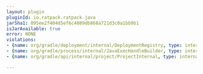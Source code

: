 ```yaml
---
layout: plugin
pluginId: io.ratpack.ratpack-java
jarSha1: 095ee2f404d5ef6c4089db868a721d3c0a1bb9b1
isJarAvailable: true
error: NONE
violations:
- {name: org/gradle/deployment/internal/DeploymentRegistry, type: internal-api-usage}
- {name: org/gradle/process/internal/JavaExecHandleBuilder, type: internal-api-usage}
- {name: org/gradle/api/internal/project/ProjectInternal, type: internal-api-usage}

---
```


